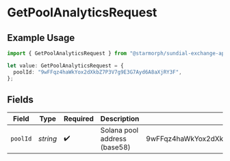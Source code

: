 # GetPoolAnalyticsRequest

## Example Usage

```typescript
import { GetPoolAnalyticsRequest } from "@starmorph/sundial-exchange-api-typescript/models/operations";

let value: GetPoolAnalyticsRequest = {
  poolId: "9wFFqz4haWkYox2dXkbZ7P3V7g9E3G7Ayd6A8aXjRY3F",
};
```

## Fields

| Field                                        | Type                                         | Required                                     | Description                                  | Example                                      |
| -------------------------------------------- | -------------------------------------------- | -------------------------------------------- | -------------------------------------------- | -------------------------------------------- |
| `poolId`                                     | *string*                                     | :heavy_check_mark:                           | Solana pool address (base58)                 | 9wFFqz4haWkYox2dXkbZ7P3V7g9E3G7Ayd6A8aXjRY3F |